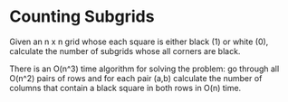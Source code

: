 # Counting Subgrids

Given an n x n grid whose each square is either black (1) or white (0), calculate the number of subgrids
whose all corners are black.

There is an O(n^3) time algorithm for solving the problem: go through all
O(n^2) pairs of rows and for each pair (a,b) calculate the number of columns that
contain a black square in both rows in O(n) time.

